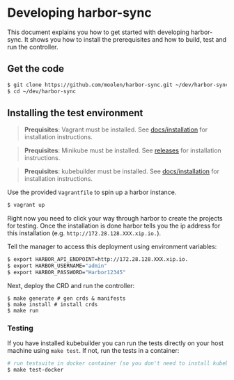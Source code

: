 # Developing harbor-sync
This document explains you how to get started with developing harbor-sync. It shows you how to install the prerequisites and how to build, test and run the controller.

## Get the code

```bash
$ git clone https://github.com/moolen/harbor-sync.git ~/dev/harbor-sync
$ cd ~/dev/harbor-sync
```

## Installing the test environment

>**Prequisites**: Vagrant must be installed.
See [docs/installation](https://www.vagrantup.com/docs/installation/) for installation instructions.

>**Prequisites**: Minikube must be installed.
See [releases](https://github.com/kubernetes/minikube/releases) for installation instructions.

>**Prequisites**: kubebuilder must be installed.
See [docs/installation](https://book.kubebuilder.io/quick-start.html#installation) for installation instructions.

Use the provided `Vagrantfile` to spin up a harbor instance.

```sh
$ vagrant up
```

Right now you need to click your way through harbor to create the projects for testing.
Once the installation is done harbor tells you the ip address for this installation (e.g. `http://172.28.128.XXX.xip.io.`).

Tell the manager to access this deployment using environment variables:

```sh
$ export HARBOR_API_ENDPOINT=http://172.28.128.XXX.xip.io.
$ export HARBOR_USERNAME="admin"
$ export HARBOR_PASSWORD="Harbor12345"
```

Next, deploy the CRD and run the controller:
```
$ make generate # gen crds & manifests
$ make install # install crds
$ make run
```

### Testing

If you have installed kubebuilder you can run the tests directly on your host machine using `make test`. If not, run the tests in a container:

```bash
# run testsuite in docker container (so you don't need to install kubebuilder)
$ make test-docker
```
